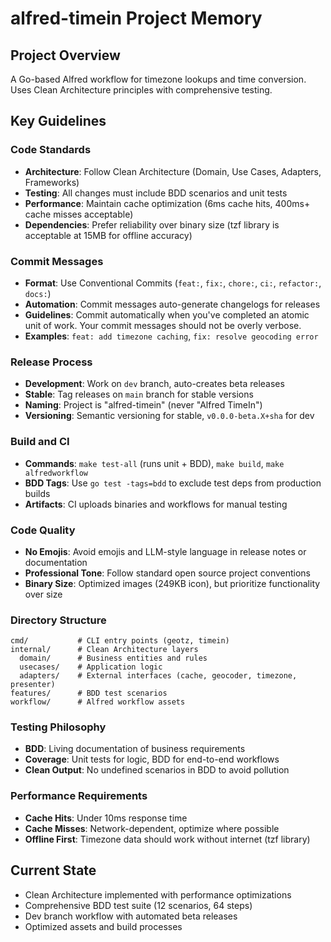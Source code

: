 # alfred-timein Project Memory

## Project Overview
A Go-based Alfred workflow for timezone lookups and time conversion. Uses Clean Architecture principles with comprehensive testing.

## Key Guidelines

### Code Standards
- **Architecture**: Follow Clean Architecture (Domain, Use Cases, Adapters, Frameworks)
- **Testing**: All changes must include BDD scenarios and unit tests
- **Performance**: Maintain cache optimization (6ms cache hits, 400ms+ cache misses acceptable)
- **Dependencies**: Prefer reliability over binary size (tzf library is acceptable at 15MB for offline accuracy)

### Commit Messages
- **Format**: Use Conventional Commits (`feat:`, `fix:`, `chore:`, `ci:`, `refactor:`, `docs:`)
- **Automation**: Commit messages auto-generate changelogs for releases
- **Guidelines**: Commit automatically when you've completed an atomic unit of work. Your commit messages should not be overly verbose.
- **Examples**: `feat: add timezone caching`, `fix: resolve geocoding error`

### Release Process
- **Development**: Work on `dev` branch, auto-creates beta releases
- **Stable**: Tag releases on `main` branch for stable versions
- **Naming**: Project is "alfred-timein" (never "Alfred TimeIn")
- **Versioning**: Semantic versioning for stable, `v0.0.0-beta.X+sha` for dev

### Build and CI
- **Commands**: `make test-all` (runs unit + BDD), `make build`, `make alfredworkflow`
- **BDD Tags**: Use `go test -tags=bdd` to exclude test deps from production builds
- **Artifacts**: CI uploads binaries and workflows for manual testing

### Code Quality
- **No Emojis**: Avoid emojis and LLM-style language in release notes or documentation
- **Professional Tone**: Follow standard open source project conventions
- **Binary Size**: Optimized images (249KB icon), but prioritize functionality over size

### Directory Structure
```
cmd/           # CLI entry points (geotz, timein)
internal/      # Clean Architecture layers
  domain/      # Business entities and rules
  usecases/    # Application logic
  adapters/    # External interfaces (cache, geocoder, timezone, presenter)
features/      # BDD test scenarios
workflow/      # Alfred workflow assets
```

### Testing Philosophy
- **BDD**: Living documentation of business requirements
- **Coverage**: Unit tests for logic, BDD for end-to-end workflows
- **Clean Output**: No undefined scenarios in BDD to avoid pollution

### Performance Requirements
- **Cache Hits**: Under 10ms response time
- **Cache Misses**: Network-dependent, optimize where possible
- **Offline First**: Timezone data should work without internet (tzf library)

## Current State
- Clean Architecture implemented with performance optimizations
- Comprehensive BDD test suite (12 scenarios, 64 steps)
- Dev branch workflow with automated beta releases
- Optimized assets and build processes